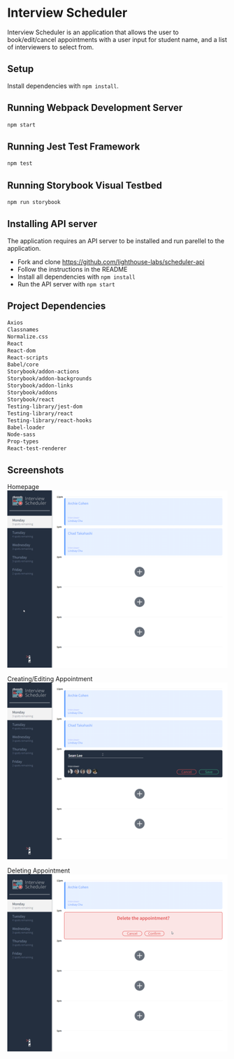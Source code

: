 # Interview Scheduler

Interview Scheduler is an application that allows the user to book/edit/cancel appointments with a user input for student name, and a list of interviewers to select from.

## Setup

Install dependencies with `npm install`.

## Running Webpack Development Server

```sh
npm start
```

## Running Jest Test Framework

```sh
npm test
```

## Running Storybook Visual Testbed

```sh
npm run storybook
```

## Installing API server
The application requires an API server to be installed and run parellel to the application.
- Fork and clone https://github.com/lighthouse-labs/scheduler-api
- Follow the instructions in the README
- Install all dependencies with `npm install`
- Run the API server with `npm start`

## Project Dependencies
    Axios
    Classnames
    Normalize.css
    React
    React-dom
    React-scripts
    Babel/core
    Storybook/addon-actions
    Storybook/addon-backgrounds
    Storybook/addon-links
    Storybook/addons
    Storybook/react
    Testing-library/jest-dom
    Testing-library/react
    Testing-library/react-hooks
    Babel-loader
    Node-sass
    Prop-types
    React-test-renderer



## Screenshots

Homepage
!["Navigation/Homepage"](./docs/screenshots/navigation.png)

Creating/Editing Appointment
!["Creating/Editing"](./docs/screenshots/editing%20creating.png)

Deleting Appointment
!["Deleting"](./docs/screenshots/deleting.png)